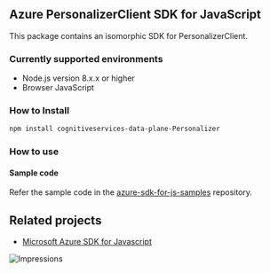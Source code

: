 ## Azure PersonalizerClient SDK for JavaScript

This package contains an isomorphic SDK for PersonalizerClient.

### Currently supported environments

- Node.js version 8.x.x or higher
- Browser JavaScript

### How to Install

```bash
npm install cognitiveservices-data-plane-Personalizer
```

### How to use

#### Sample code

Refer the sample code in the [azure-sdk-for-js-samples](https://github.com/Azure/azure-sdk-for-js-samples) repository.

## Related projects

- [Microsoft Azure SDK for Javascript](https://github.com/Azure/azure-sdk-for-js)


![Impressions](https://azure-sdk-impressions.azurewebsites.net/api/impressions/azure-sdk-for-js%2Fsdk%2Fcdn%2Farm-cdn%2FREADME.png)